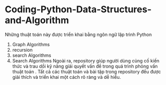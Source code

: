 # Coding-Python-Data-Structures-and-Algorithm
Những thuật toán này được triển khai bằng ngôn ngữ lập trình Python
 1. Graph Algorithms
 2. recursion
 3. search Algorithms
 4. Search Algorithms
Ngoài ra, repository giúp người dùng củng cố kiến thức và trau dồi kỹ năng giải quyết vấn đề trong quá trình phỏng vấn thuật toán . Tất cả các thuật toán và bài tập trong repository đều được giải thích và triển khai một cách rõ ràng và dễ hiểu.
